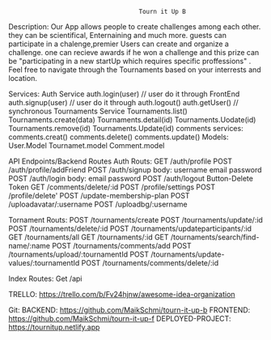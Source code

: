                                         Tourn it Up B
                        
Description: 
Our App allows people to create challenges among each other. they can be scientifical, Enternaining and much more.
guests can participate in a chalenge,premier Users can create and organize a challenge. one can recieve awards if he won a challenge and this prize can be  "participating in a new startUp which requires specific proffessions" .
Feel free to navigate through the Tournaments based on your interrests and location.

Services:
 Auth Service
        auth.login(user)  // user do it through FrontEnd
        auth.signup(user)   // user do it through
        auth.logout()
        auth.getUser() // synchronous
    Tournaments Service
        Tournaments.list()
        Tournaments.create(data)
        Tournaments.detail(id)
        Tournaments.Uodate(id)
        Tournaments.remove(id)
        Tournaments.Update(id)
    comments services:
         comments.creat()
         comments.delete()
         comments.update()
Models:
    User.Model
    Tournamet.model
    Comment.model

API Endpoints/Backend Routes
Auth Routs:
GET /auth/profile
POST /auth/profile/addFriend
POST /auth/signup
        body:
            username
            email
            password
POST /auth/login
        body:
            email
            password
POST /auth/logout
        Button-Delete Token
    GET /comments/delete/:id
POST /profile/settings
POST /profile/delete'
POST /update-membership-plan
POST /uploadavatar/:username
POST /uploadbg/:username

Tornament Routs:
POST /tournaments/create
POST /tournaments/update/:id
POST /tournaments/delete/:id
POST /tournaments/updateparticipants/:id
GET  /tournaments/all
GET  /tournaments/:id
GET  /tournaments/search/find-name/:name
POST /tournaments/comments/add
POST /tournaments/upload/:tournamentId
POST /tournaments/update-values/:tournamentId
POST /tournaments/comments/delete/:id

Index Routes:
Get  /api

TRELLO:
https://trello.com/b/Fv24hjnw/awesome-idea-organization

Git:
BACKEND: https://github.com/MaikSchmi/tourn-it-up-b
FRONTEND: https://github.com/MaikSchmi/tourn-it-up-f
DEPLOYED-PROJECT: https://tournitup.netlify.app
